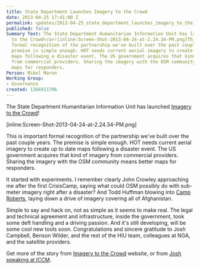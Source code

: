 ```yaml
---
title: State Department Launches Imagery to the Crowd
date: 2013-04-25 17:41:00 Z
permalink: updates/2013-04-25_state_department_launches_imagery_to_the_crowd
published: false
Summary Text: The State Department Humanitarian Information Unit has launched <a href="https://hiu.state.gov/ittc/ittc.aspx">Imagery
  to the Crowd</a>![inline:Screen-Shot-2013-04-24-at-2.24.34-PM.png]This is important
  formal recognition of the partnership we've built over the past couple years. The
  premise is simple enough. HOT needs current aerial imagery to create up to date
  maps following a disaster event. The US government acquires that kind of imagery
  from commercial providers. Sharing the imagery with the OSM community means better
  maps for responders.
Person: Mikel Maron
Working Group:
- Governance
created: 1366911706
---
```


The State Department Humanitarian Information Unit has launched <a href="https://hiu.state.gov/ittc/ittc.aspx">Imagery to the Crowd</a>!

[inline:Screen-Shot-2013-04-24-at-2.24.34-PM.png]

This is important formal recognition of the partnership we've built over the past couple years. The premise is simple enough. HOT needs current aerial imagery to create up to date maps following a disaster event. The US government acquires that kind of imagery from commercial providers. Sharing the imagery with the OSM community means better maps for responders.

It started with experiments. I remember clearly John Crowley approaching me after the first CrisisCamp, saying what could OSM possibly do with sub-meter imagery right after a disaster? And Todd Huffman blowing into <a href="http://brainoff.com/weblog/2009/08/10/1410">Camp Roberts</a>, laying down a drive of imagery covering all of Afghanistan.

Simple to say and hack on, not as simple as it seems to make real. The legal and technical agreement and infrastructure, inside the government, took some deft handling and a driving passion. And it's still developing, will be some cool new tools soon. Congratulations and sincere gratitude to Josh Campbell, Benson Wilder, and the rest of the HIU team, colleagues at NGA, and the satellite providers.

Get more of the story from <a href="https://hiu.state.gov/ittc/ittc.aspx">Imagery to the Crowd</a> website, or from <a href="http://www.youtube.com/watch?v=zVfDhya2FQ8">Josh speaking at ICCM</a>.

